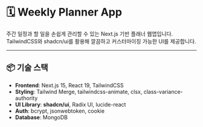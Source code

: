 # 🗓️ Weekly Planner App

주간 일정과 할 일을 손쉽게 관리할 수 있는 Next.js 기반 플래너 웹앱입니다.  
TailwindCSS와 shadcn/ui를 활용해 깔끔하고 커스터마이징 가능한 UI를 제공합니다.

---

## 📦 기술 스택

- **Frontend**: Next.js 15, React 19, TailwindCSS
- **Styling**: Tailwind Merge, tailwindcss-animate, clsx, class-variance-authority
- **UI Library**: **shadcn/ui**, Radix UI, lucide-react
- **Auth**: bcrypt, jsonwebtoken, cookie
- **Database**: MongoDB
